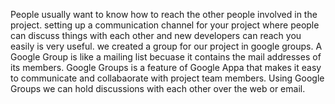 People usually want to know how to reach the other people involved in the project. setting up a communication channel for your project where people can discuss things with each 
other and new developers can reach you easily is very useful. we created a group for our project in google groups. A Google Group is like a mailing list becuase it contains the mail
addresses of its members. Google Groups is a feature of Google Appa that makes it easy to communicate and collabaorate with project team members. Using Google Groups
we can hold discussions with each other over the web or email.
